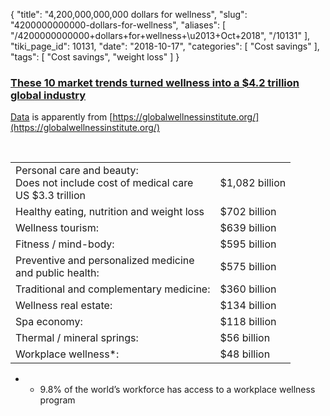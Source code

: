 {
    "title": "4,200,000,000,000 dollars for wellness",
    "slug": "4200000000000-dollars-for-wellness",
    "aliases": [
        "/4200000000000+dollars+for+wellness+\u2013+Oct+2018",
        "/10131"
    ],
    "tiki_page_id": 10131,
    "date": "2018-10-17",
    "categories": [
        "Cost savings"
    ],
    "tags": [
        "Cost savings",
        "weight loss"
    ]
}


### [These 10 market trends turned  **wellness**  into a $4.2 trillion global industry](https://www.fastcompany.com/90247896/these-10-market-trends-turned-wellness-into-a-4-2-trillion-global-industry?partner=feedburner&utm_source=feedburner&utm_medium=feed&utm_campaign=feedburner+fastcompany&utm_content=feedburner)

[Data](https://globalwellnessinstitute.org/press-room/press-releases/wellness-now-a-4-2-trillion-global-industry/) is apparently from [https://globalwellnessinstitute.org/](https://globalwellnessinstitute.org/)

&nbsp;

| | |
| --- | --- |
| Personal care and beauty:<br>Does not include cost of medical care<br>US $3.3 trillion | $1,082 billion |
| Healthy eating, nutrition and weight loss | $702 billion |
| Wellness tourism:  | $639 billion |
| Fitness / mind-body:  | $595 billion |
| Preventive and personalized medicine <br>and public health: | $575 billion |
| Traditional and complementary medicine: | $360 billion |
| Wellness real estate: | $134 billion |
| Spa economy: | $118 billion |
| Thermal / mineral springs:  | $56 billion |
| Workplace wellness*:  | $48 billion  |

* * 9.8% of the world’s workforce has access to a workplace wellness program